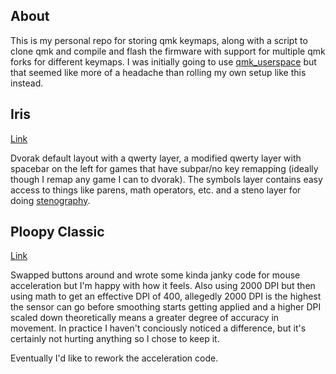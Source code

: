 ## About

This is my personal repo for storing qmk keymaps, along with a script to clone qmk and compile and flash the firmware with support for multiple qmk forks for different keymaps. I was initially going to use [qmk_userspace](https://github.com/qmk/qmk_userspace) but that seemed like more of a headache than rolling my own setup like this instead.

## Iris

[Link](https://keeb.io/products/iris-keyboard-split-ergonomic-keyboard)

Dvorak default layout with a qwerty layer, a modified qwerty layer with spacebar on the left for games that have subpar/no key remapping (ideally though I remap any game I can to dvorak). The symbols layer contains easy access to things like parens, math operators, etc. and a steno layer for doing [stenography](https://www.youtube.com/watch?v=nRp_1S7cj6A).

## Ploopy Classic

[Link](https://ploopy.co/classic-trackball)

Swapped buttons around and wrote some kinda janky code for mouse acceleration but I'm happy with how it feels. Also using 2000 DPI but then using math to get an effective DPI of 400, allegedly 2000 DPI is the highest the sensor can go before smoothing starts getting applied and a higher DPI scaled down theoretically means a greater degree of accuracy in movement. In practice I haven't conciously noticed a difference, but it's certainly not hurting anything so I chose to keep it.

Eventually I'd like to rework the acceleration code.
